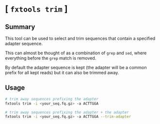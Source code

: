 # [ `fxtools trim` ]

## Summary

This tool can be used to select and trim sequences
that contain a specified adapter sequence.

This can almost be thought of as a combination of `grep` 
and `sed`, where everything before the `grep` match is
removed.

By default the adapter sequence is kept (the adapter
will be a common prefix for all kept reads) but it
can also be trimmed away.

## Usage

``` bash
# trim away sequences prefixing the adapter
fxtools trim -i <your_seq.fq.gz> -a ACTTGGA

# trim away sequences prefixing the adapter + the adapter
fxtools trim -i <your_seq.fq.gz> -a ACTTGGA --trim-adapter
```
